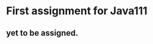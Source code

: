 First assignment for Java111
==============================

yet to be assigned.
-------------------

